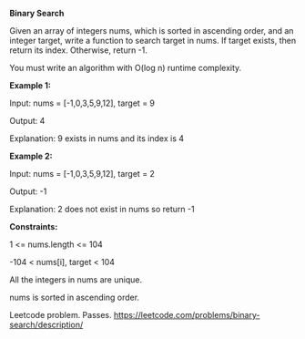 **Binary Search**

Given an array of integers nums, which is sorted in ascending order, 
and an integer target, write a function to search target in nums. 
If target exists, then return its index. 
Otherwise, return -1.

You must write an algorithm with O(log n) runtime complexity.

 

**Example 1:**

Input: nums = [-1,0,3,5,9,12], target = 9

Output: 4


Explanation: 9 exists in nums and its index is 4



**Example 2:**

Input: nums = [-1,0,3,5,9,12], target = 2

Output: -1


Explanation: 2 does not exist in nums so return -1
 


**Constraints:**

1 <= nums.length <= 104


-104 < nums[i], target < 104


All the integers in nums are unique.


nums is sorted in ascending order.

Leetcode problem. Passes.
https://leetcode.com/problems/binary-search/description/
